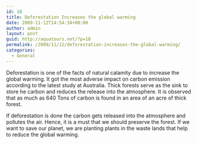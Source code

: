 ```yaml
---
id: 18
title: Deforestation Increases the global warming
date: 2009-11-12T14:54:34+00:00
author: admin
layout: post
guid: http://aquatours.net/?p=18
permalink: /2009/11/12/deforestation-increases-the-global-warming/
categories:
  - General
---
```

Deforestation is one of the facts of natural calamity due to increase the global warming. It got the most adverse impact on carbon emission according to the latest study at Australia. Thick forests serve as the sink to store he carbon and reduces the release into the atmosphere. It is observed that as much as 640 Tons of carbon is found in an area of an acre of thick forest.

If deforestation is done the carbon gets released into the atmosphere and pollutes the air. Hence, it is a must that we should preserve the forest. If we want to save our planet, we are planting plants in the waste lands that help to reduce the global warming.